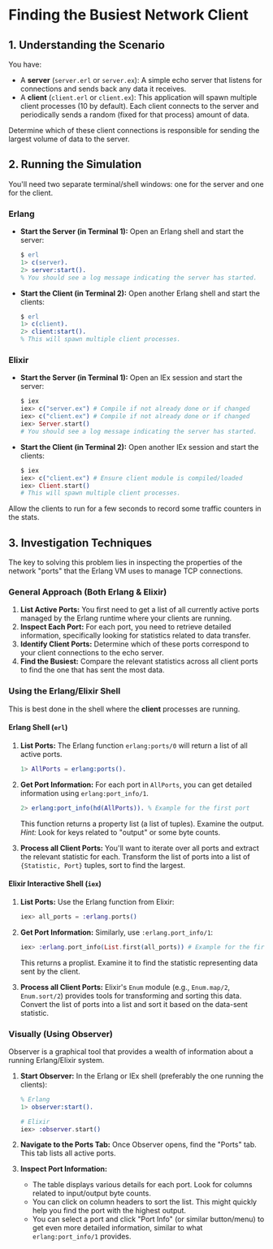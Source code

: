 # Finding the Busiest Network Client

## 1. Understanding the Scenario

You have:

- A **server** (`server.erl` or `server.ex`): A simple echo server that listens for connections and sends back any data it receives.
- A **client** (`client.erl` or `client.ex`): This application will spawn multiple client processes (10 by default). Each client connects to the server and periodically sends a random (fixed for that process) amount of data.

Determine which of these client connections is responsible for sending the largest volume of data to the server.

## 2. Running the Simulation

You'll need two separate terminal/shell windows: one for the server and one for the client.

### Erlang

- **Start the Server (in Terminal 1):**
  Open an Erlang shell and start the server:
  ```erlang
  $ erl
  1> c(server).
  2> server:start().
  % You should see a log message indicating the server has started.
  ```
- **Start the Client (in Terminal 2):**
  Open another Erlang shell and start the clients:
  ```erlang
  $ erl
  1> c(client).
  2> client:start().
  % This will spawn multiple client processes.
  ```

### Elixir

- **Start the Server (in Terminal 1):**
  Open an IEx session and start the server:
  ```elixir
  $ iex
  iex> c("server.ex") # Compile if not already done or if changed
  iex> c("client.ex") # Compile if not already done or if changed
  iex> Server.start()
  # You should see a log message indicating the server has started.
  ```
- **Start the Client (in Terminal 2):**
  Open another IEx session and start the clients:
  ```elixir
  $ iex
  iex> c("client.ex") # Ensure client module is compiled/loaded
  iex> Client.start()
  # This will spawn multiple client processes.
  ```

Allow the clients to run for a few seconds to record some traffic counters in the stats.

## 3. Investigation Techniques

The key to solving this problem lies in inspecting the properties of the network "ports" that the Erlang VM uses to manage TCP connections.

### General Approach (Both Erlang & Elixir)

1.  **List Active Ports:** You first need to get a list of all currently active ports managed by the Erlang runtime where your clients are running.
2.  **Inspect Each Port:** For each port, you need to retrieve detailed information, specifically looking for statistics related to data transfer.
3.  **Identify Client Ports:** Determine which of these ports correspond to your client connections to the echo server.
4.  **Find the Busiest:** Compare the relevant statistics across all client ports to find the one that has sent the most data.

### Using the Erlang/Elixir Shell

This is best done in the shell where the **client** processes are running.

#### Erlang Shell (`erl`)

1.  **List Ports:**
    The Erlang function `erlang:ports/0` will return a list of all active ports.

    ```erlang
    1> AllPorts = erlang:ports().
    ```

2.  **Get Port Information:**
    For each port in `AllPorts`, you can get detailed information using `erlang:port_info/1`.

    ```erlang
    2> erlang:port_info(hd(AllPorts)). % Example for the first port
    ```

    This function returns a property list (a list of tuples). Examine the output.
    _Hint:_ Look for keys related to "output" or some byte counts.

3.  **Process all Client Ports:**
    You'll want to iterate over all ports and extract the relevant statistic for each.
    Transform the list of ports into a list of `{Statistic, Port}` tuples, sort to find the largest.

#### Elixir Interactive Shell (`iex`)

1.  **List Ports:**
    Use the Erlang function from Elixir:

    ```elixir
    iex> all_ports = :erlang.ports()
    ```

2.  **Get Port Information:**
    Similarly, use `:erlang.port_info/1`:

    ```elixir
    iex> :erlang.port_info(List.first(all_ports)) # Example for the first port
    ```

    This returns a proplist. Examine it to find the statistic representing data sent by the client.

3.  **Process all Client Ports:**
    Elixir's `Enum` module (e.g., `Enum.map/2`, `Enum.sort/2`) provides tools for transforming and sorting this data. Convert the list of ports into a list and sort it based on the data-sent statistic.

### Visually (Using Observer)

Observer is a graphical tool that provides a wealth of information about a running Erlang/Elixir system.

1.  **Start Observer:**
    In the Erlang or IEx shell (preferably the one running the clients):

    ```erlang
    % Erlang
    1> observer:start().
    ```

    ```elixir
    # Elixir
    iex> :observer.start()
    ```

2.  **Navigate to the Ports Tab:**
    Once Observer opens, find the "Ports" tab. This tab lists all active ports.

3.  **Inspect Port Information:**
    - The table displays various details for each port. Look for columns related to input/output byte counts.
    - You can click on column headers to sort the list. This might quickly help you find the port with the highest output.
    - You can select a port and click "Port Info" (or similar button/menu) to get even more detailed information, similar to what `erlang:port_info/1` provides.
